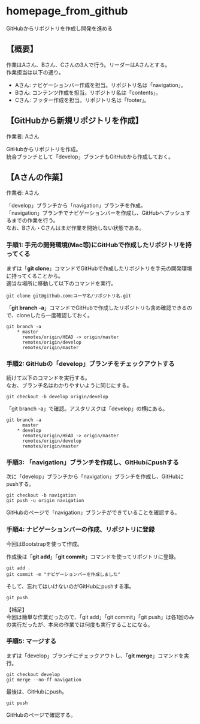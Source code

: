 # homepage_from_github
GitHubからリポジトリを作成し開発を進める


## 【概要】

作業はAさん、Bさん、Cさんの3人で行う。リーダーはAさんとする。  
作業担当は以下の通り。

* Aさん: ナビゲーションバー作成を担当。リポジトリ名は「navigation」。
* Bさん: コンテンツ作成を担当。リポジトリ名は「contents」。
* Cさん: フッター作成を担当。リポジトリ名は「footer」。


## 【GitHubから新規リポジトリを作成】

作業者: Aさん

GitHubからリポジトリを作成。  
統合ブランチとして「develop」ブランチもGitHubから作成しておく。


## 【Aさんの作業】

作業者: Aさん

「develop」ブランチから「navigation」ブランチを作成。  
「navigation」ブランチでナビゲーションバーを作成し、GitHubへプッシュするまでの作業を行う。  
なお、Bさん・Cさんはまだ作業を開始しない状態である。

### 手順1: 手元の開発環境(Mac等)にGitHubで作成したリポジトリを持ってくる

まずは「**git clone**」コマンドでGitHubで作成したリポジトリを手元の開発環境に持ってくることから。  
適当な場所に移動して以下のコマンドを実行。

    git clone git@github.com:ユーザ名/リポジトリ名.git

「**git branch -a**」コマンドでGitHubで作成したリポジトリも含め確認できるので、cloneしたら一度確認しておく。

    git branch -a
        * master
          remotes/origin/HEAD -> origin/master
          remotes/origin/develop
          remotes/origin/master

### 手順2: GitHubの「develop」ブランチをチェックアウトする

続けて以下のコマンドを実行する。  
なお、ブランチ名はわかりやすいように同じにする。

    git checkout -b develop origin/develop

「git branch -a」で確認。アスタリスクは「develop」の横にある。

    git branch -a
          master
        * develop
          remotes/origin/HEAD -> origin/master
          remotes/origin/develop
          remotes/origin/master

### 手順3: 「navigation」ブランチを作成し、GitHubにpushする

次に「develop」ブランチから「navigation」ブランチを作成し、GitHubにpushする。

    git checkout -b navigation
    git push -u origin navigation

GitHubのページで「navigation」ブランチができていることを確認する。


### 手順4: ナビゲーションバーの作成、リポジトリに登録

今回はBootstrapを使って作成。

作成後は「**git add**」「**git commit**」コマンドを使ってリポジトリに登録。

    git add .
    git commit -m "ナビゲーションバーを作成しました"

そして、忘れてはいけないのがGitHubにpushする事。

    git push

【補足】  
今回は簡単な作業だったので、「git add」「git commit」「git push」は各1回のみの実行だったが、本来の作業では何度も実行することになる。


### 手順5: マージする

まずは「develop」ブランチにチェックアウトし、「**git merge**」コマンドを実行。

    git checkout develop
    git merge --no-ff navigation

最後は、GitHubにpush。

    git push

GitHubのページで確認する。
